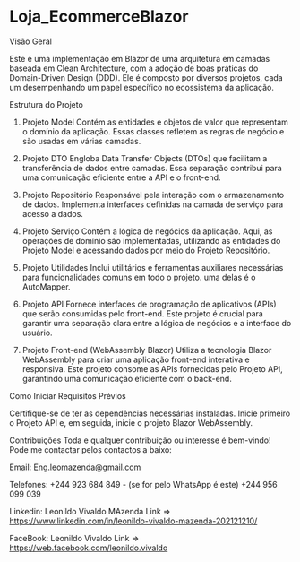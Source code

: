 # Loja_EcommerceBlazor

Visão Geral

Este é uma implementação em Blazor de uma arquitetura em camadas baseada em Clean Architecture, com a adoção de boas práticas do Domain-Driven Design (DDD). Ele é composto por diversos projetos, cada um desempenhando um papel específico no ecossistema da aplicação.

Estrutura do Projeto

1. Projeto Model
Contém as entidades e objetos de valor que representam o domínio da aplicação. Essas classes refletem as regras de negócio e são usadas em várias camadas.

2. Projeto DTO
Engloba Data Transfer Objects (DTOs) que facilitam a transferência de dados entre camadas. Essa separação contribui para uma comunicação eficiente entre a API e o front-end.

3. Projeto Repositório
Responsável pela interação com o armazenamento de dados. Implementa interfaces definidas na camada de serviço para acesso a dados.

4. Projeto Serviço
Contém a lógica de negócios da aplicação. Aqui, as operações de domínio são implementadas, utilizando as entidades do Projeto Model e acessando dados por meio do Projeto Repositório.

5. Projeto Utilidades
Inclui utilitários e ferramentas auxiliares necessárias para funcionalidades comuns em todo o projeto. uma delas é o AutoMapper.

6. Projeto API
Fornece interfaces de programação de aplicativos (APIs) que serão consumidas pelo front-end. Este projeto é crucial para garantir uma separação clara entre a lógica de negócios e a interface do usuário.

7. Projeto Front-end (WebAssembly Blazor)
Utiliza a tecnologia Blazor WebAssembly para criar uma aplicação front-end interativa e responsiva. Este projeto consome as APIs fornecidas pelo Projeto API, garantindo uma comunicação eficiente com o back-end.

Como Iniciar
Requisitos Prévios

Certifique-se de ter as dependências necessárias instaladas.
Inicie primeiro o Projeto API e, em seguida, inicie o projeto Blazor WebAssembly.

Contribuições
Toda e qualquer contribuição ou interesse é bem-vindo! 
Pode me contactar pelos contactos a baixo:

Email: 
Eng.leomazenda@gmail.com

Telefones:
+244 923 684 849 - (se for pelo WhatsApp é este)
+244 956 099 039

Linkedin: 
Leonildo Vivaldo MAzenda 
Link => https://www.linkedin.com/in/leonildo-vivaldo-mazenda-202121210/

FaceBook: 
Leonildo Vivaldo 
Link => https://web.facebook.com/leonildo.vivaldo

